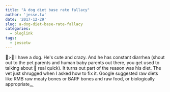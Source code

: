 ```yaml
---
title: "A dog diet base rate fallacy"
author: 'jesse.tw'
date: '2017-12-29'
slug: a-dog-diet-base-rate-fallacy
categories:
  - bloglink
tags:
  - jessetw
---
```


🐶>💩 I have a dog. He's cute and crazy. And he has constant diarrhea (shout out to the pet parents and human baby parents out there, you get used to talking about 💩 real quick). It turns out part of the reason was his diet. The vet just shrugged when I asked how to fix it. Google suggested raw diets like RMB raw meaty bones or BARF bones and raw food, or biologically appropriate[... <i class="fas fa-external-link-alt"></i>](https://jesse.tw/post/a-dog-diet-base-rate-fallacy/)

